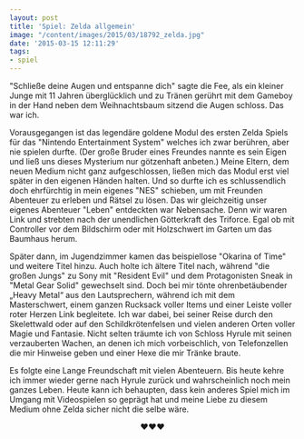 ```yaml
---
layout: post
title: 'Spiel: Zelda allgemein'
image: "/content/images/2015/03/18792_zelda.jpg"
date: '2015-03-15 12:11:29'
tags:
- spiel
---
```


"Schließe deine Augen und entspanne dich" sagte die Fee, als ein kleiner Junge mit 11 Jahren überglücklich und zu Tränen gerührt mit dem Gameboy in der Hand neben dem Weihnachtsbaum sitzend die Augen schloss. Das war ich. 

Vorausgegangen ist das legendäre goldene Modul des ersten Zelda Spiels für das "Nintendo Entertainment System" welches ich zwar berühren, aber nie spielen durfte. (Der große Bruder eines Freundes nannte es sein Eigen und ließ uns dieses Mysterium nur götzenhaft anbeten.) Meine Eltern, dem neuen Medium nicht ganz aufgeschlossen, ließen mich das Modul erst viel später in den eigenen Händen halten. Und so durfte ich es schlussendlich doch ehrfürchtig in mein eigenes "NES" schieben, um mit Freunden Abenteuer zu erleben und Rätsel zu lösen. Das wir gleichzeitig unser eigenes Abenteuer "Leben" entdeckten war Nebensache. Denn wir waren Link und strebten nach der unendlichen Götterkraft des Triforce. Egal ob mit Controller vor dem Bildschirm oder mit Holzschwert im Garten um das Baumhaus herum. 

Später dann, im Jugendzimmer kamen das beispiellose "Okarina of Time" und weitere Titel hinzu. Auch holte ich ältere Titel nach, während "die großen Jungs" zu Sony mit "Resident Evil" und dem Protagonisten Sneak in "Metal Gear Solid" gewechselt sind. Doch bei mir tönte ohrenbetäubender „Heavy Metal“ aus den Lautsprechern, während ich mit dem Masterschwert, einem ganzen Rucksack voller Items und einer Leiste voller roter Herzen Link begleitete. Ich war dabei, bei seiner Reise durch den Skelettwald oder auf den Schildkrötenfelsen und vielen anderen Orten voller Magie und Fantasie. Nicht selten träumte ich von Schloss Hyrule mit seinen verzauberten Wachen, an denen ich mich vorbeischlich, von Telefonzellen die mir Hinweise geben und einer Hexe die mir Tränke braute. 

Es folgte eine Lange Freundschaft mit vielen Abenteuern. Bis heute kehre ich immer wieder gerne nach Hyrule zurück und wahrscheinlich noch mein ganzes Leben. Heute kann ich behaupten, dass kein anderes Spiel mich im Umgang mit Videospielen so geprägt hat und meine Liebe zu diesem Medium ohne Zelda sicher nicht die selbe wäre.


<center>❤❤❤ 
